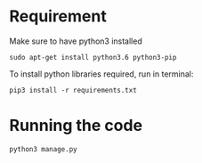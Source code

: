 # Requirement
Make sure to have python3 installed
```
sudo apt-get install python3.6 python3-pip
```

To install python libraries required, run in terminal:
```
pip3 install -r requirements.txt
```

# Running the code
```
python3 manage.py
```
